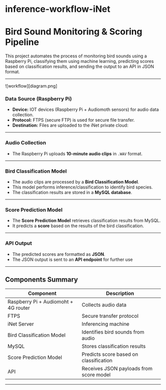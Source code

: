 # inference-workflow-iNet

# Bird Sound Monitoring & Scoring Pipeline

This project automates the process of monitoring bird sounds using a Raspberry Pi, classifying them using machine learning, predicting scores based on classification results, and sending the output to an API in JSON format.

---

![workflow][diagram.png]

### Data Source (Raspberry Pi)
- **Device:** IOT devices (Raspberry Pi + Audiomoth sensors) for audio data collection.
- **Protocol:** FTPS (secure FTP) is used for secure file transfer.
- **Destination:** Files are uploaded to the iNet private cloud:

---

### Audio Collection
- The Raspberry Pi uploads **10-minute audio clips** in `.WAV` format.

---

### Bird Classification Model
- The audio clips are processed by a **Bird Classification Model**.
- This model performs inference/classification to identify bird species. 
- The classification results are stored in a **MySQL database**.

---

### Score Prediction Model
- The **Score Prediction Model** retrieves classification results from MySQL.
- It predicts a **score** based on the results of the bird classification.

---

### API Output
- The predicted scores are formatted as **JSON**.
- The JSON output is sent to an **API endpoint** for further use

---

## Components Summary
| Component                | Description                                  |
|--------------------------|----------------------------------------------|
| Raspberry Pi + Audiomoht + 4G router        | Collects audio data                          |
| FTPS                     | Secure transfer protocol                     |
| iNet Server              | Inferencing machine               |
| Bird Classification Model| Identifies bird sounds from audio            |
| MySQL                    | Stores classification results               |
| Score Prediction Model   | Predicts score based on classification       |
| API                      | Receives JSON payloads from score model      |


---



